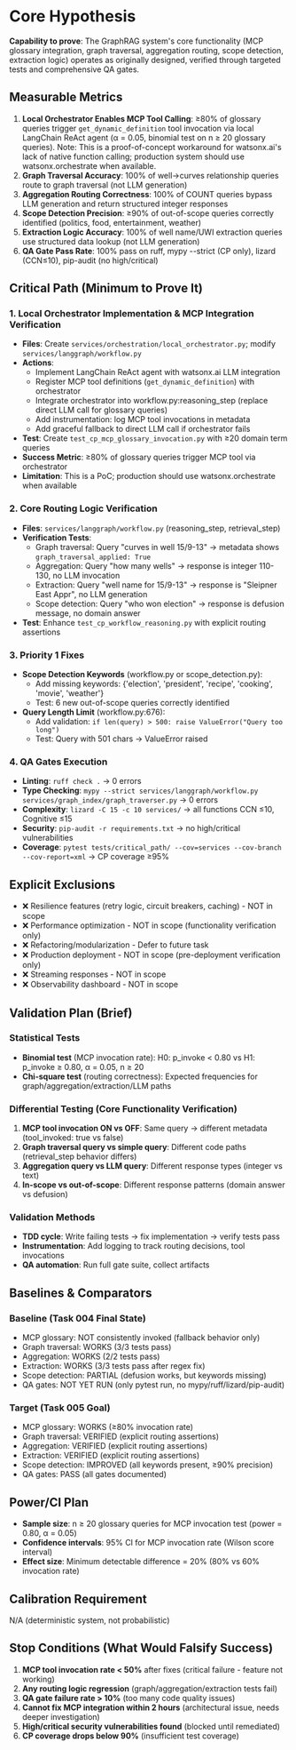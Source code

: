 # Core Hypothesis

**Capability to prove**: The GraphRAG system's core functionality (MCP glossary integration, graph traversal, aggregation routing, scope detection, extraction logic) operates as originally designed, verified through targeted tests and comprehensive QA gates.

## Measurable Metrics

1. **Local Orchestrator Enables MCP Tool Calling**: ≥80% of glossary queries trigger `get_dynamic_definition` tool invocation via local LangChain ReAct agent (α = 0.05, binomial test on n ≥ 20 glossary queries). Note: This is a proof-of-concept workaround for watsonx.ai's lack of native function calling; production system should use watsonx.orchestrate when available.
2. **Graph Traversal Accuracy**: 100% of well→curves relationship queries route to graph traversal (not LLM generation)
3. **Aggregation Routing Correctness**: 100% of COUNT queries bypass LLM generation and return structured integer responses
4. **Scope Detection Precision**: ≥90% of out-of-scope queries correctly identified (politics, food, entertainment, weather)
5. **Extraction Logic Accuracy**: 100% of well name/UWI extraction queries use structured data lookup (not LLM generation)
6. **QA Gate Pass Rate**: 100% pass on ruff, mypy --strict (CP only), lizard (CCN≤10), pip-audit (no high/critical)

## Critical Path (Minimum to Prove It)

### 1. **Local Orchestrator Implementation & MCP Integration Verification**
   - **Files**: Create `services/orchestration/local_orchestrator.py`; modify `services/langgraph/workflow.py`
   - **Actions**:
     - Implement LangChain ReAct agent with watsonx.ai LLM integration
     - Register MCP tool definitions (`get_dynamic_definition`) with orchestrator
     - Integrate orchestrator into workflow.py:reasoning_step (replace direct LLM call for glossary queries)
     - Add instrumentation: log MCP tool invocations in metadata
     - Add graceful fallback to direct LLM call if orchestrator fails
   - **Test**: Create `test_cp_mcp_glossary_invocation.py` with ≥20 domain term queries
   - **Success Metric**: ≥80% of glossary queries trigger MCP tool via orchestrator
   - **Limitation**: This is a PoC; production should use watsonx.orchestrate when available

### 2. **Core Routing Logic Verification**
   - **Files**: `services/langgraph/workflow.py` (reasoning_step, retrieval_step)
   - **Verification Tests**:
     - Graph traversal: Query "curves in well 15/9-13" → metadata shows `graph_traversal_applied: True`
     - Aggregation: Query "how many wells" → response is integer 110-130, no LLM invocation
     - Extraction: Query "well name for 15/9-13" → response is "Sleipner East Appr", no LLM generation
     - Scope detection: Query "who won election" → response is defusion message, no domain answer
   - **Test**: Enhance `test_cp_workflow_reasoning.py` with explicit routing assertions

### 3. **Priority 1 Fixes**
   - **Scope Detection Keywords** (workflow.py or scope_detection.py):
     - Add missing keywords: {'election', 'president', 'recipe', 'cooking', 'movie', 'weather'}
     - Test: 6 new out-of-scope queries correctly identified
   - **Query Length Limit** (workflow.py:676):
     - Add validation: `if len(query) > 500: raise ValueError("Query too long")`
     - Test: Query with 501 chars → ValueError raised

### 4. **QA Gates Execution**
   - **Linting**: `ruff check .` → 0 errors
   - **Type Checking**: `mypy --strict services/langgraph/workflow.py services/graph_index/graph_traverser.py` → 0 errors
   - **Complexity**: `lizard -C 15 -c 10 services/` → all functions CCN ≤10, Cognitive ≤15
   - **Security**: `pip-audit -r requirements.txt` → no high/critical vulnerabilities
   - **Coverage**: `pytest tests/critical_path/ --cov=services --cov-branch --cov-report=xml` → CP coverage ≥95%

## Explicit Exclusions

- ❌ Resilience features (retry logic, circuit breakers, caching) - NOT in scope
- ❌ Performance optimization - NOT in scope (functionality verification only)
- ❌ Refactoring/modularization - Defer to future task
- ❌ Production deployment - NOT in scope (pre-deployment verification only)
- ❌ Streaming responses - NOT in scope
- ❌ Observability dashboard - NOT in scope

## Validation Plan (Brief)

### Statistical Tests
- **Binomial test** (MCP invocation rate): H0: p_invoke < 0.80 vs H1: p_invoke ≥ 0.80, α = 0.05, n ≥ 20
- **Chi-square test** (routing correctness): Expected frequencies for graph/aggregation/extraction/LLM paths

### Differential Testing (Core Functionality Verification)
1. **MCP tool invocation ON vs OFF**: Same query → different metadata (tool_invoked: true vs false)
2. **Graph traversal query vs simple query**: Different code paths (retrieval_step behavior differs)
3. **Aggregation query vs LLM query**: Different response types (integer vs text)
4. **In-scope vs out-of-scope**: Different response patterns (domain answer vs defusion)

### Validation Methods
- **TDD cycle**: Write failing tests → fix implementation → verify tests pass
- **Instrumentation**: Add logging to track routing decisions, tool invocations
- **QA automation**: Run full gate suite, collect artifacts

## Baselines & Comparators

### Baseline (Task 004 Final State)
- MCP glossary: NOT consistently invoked (fallback behavior only)
- Graph traversal: WORKS (3/3 tests pass)
- Aggregation: WORKS (2/2 tests pass)
- Extraction: WORKS (3/3 tests pass after regex fix)
- Scope detection: PARTIAL (defusion works, but keywords missing)
- QA gates: NOT YET RUN (only pytest run, no mypy/ruff/lizard/pip-audit)

### Target (Task 005 Goal)
- MCP glossary: WORKS (≥80% invocation rate)
- Graph traversal: VERIFIED (explicit routing assertions)
- Aggregation: VERIFIED (explicit routing assertions)
- Extraction: VERIFIED (explicit routing assertions)
- Scope detection: IMPROVED (all keywords present, ≥90% precision)
- QA gates: PASS (all gates documented)

## Power/CI Plan

- **Sample size**: n ≥ 20 glossary queries for MCP invocation test (power = 0.80, α = 0.05)
- **Confidence intervals**: 95% CI for MCP invocation rate (Wilson score interval)
- **Effect size**: Minimum detectable difference = 20% (80% vs 60% invocation rate)

## Calibration Requirement

N/A (deterministic system, not probabilistic)

## Stop Conditions (What Would Falsify Success)

1. **MCP tool invocation rate < 50%** after fixes (critical failure - feature not working)
2. **Any routing logic regression** (graph/aggregation/extraction tests fail)
3. **QA gate failure rate > 10%** (too many code quality issues)
4. **Cannot fix MCP integration within 2 hours** (architectural issue, needs deeper investigation)
5. **High/critical security vulnerabilities found** (blocked until remediated)
6. **CP coverage drops below 90%** (insufficient test coverage)
